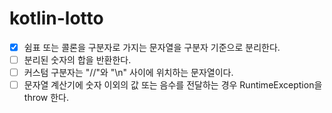 # kotlin-lotto
- [x] 쉼표 또는 콜론을 구분자로 가지는 문자열을 구분자 기준으로 분리한다.
- [ ] 분리된 숫자의 합을 반환한다.
- [ ] 커스텀 구분자는 "//"와 "\n" 사이에 위치하는 문자열이다.
- [ ] 문자열 계산기에 숫자 이외의 값 또는 음수를 전달하는 경우 RuntimeException을 throw 한다.